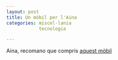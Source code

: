 ```yaml
---
layout: post
title: Un mòbil per l'Aina
categories: miscel·lania 
            tecnologia

---
```


Aina, recomano que compris [aquest mòbil](https://www.gearbest.com/cell-phones/pp_009268492652.html?wid=1349303)
